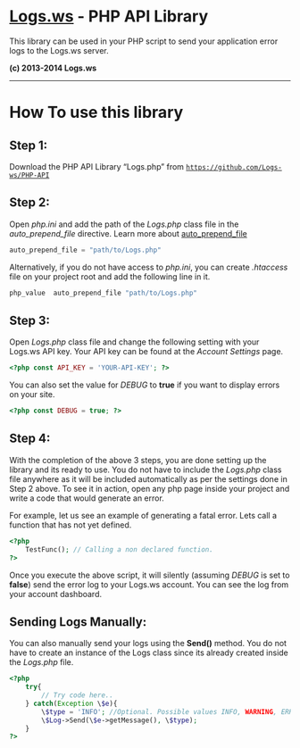 [Logs.ws](http://logs.ws/) - PHP API Library
==================================================

This library can be used in your PHP script to send your application error logs to the Logs.ws server.

**(c) 2013-2014 Logs.ws**

<hr>

# How To use this library #

## Step 1: ##
Download the PHP API Library “Logs.php” from 
<code>https://github.com/Logs-ws/PHP-API</code>

## Step 2: ##
Open _php.ini_ and add the path of the _Logs.php_ class file in the _auto_prepend_file_ directive.
Learn more about [auto_prepend_file](http://docs.php.net/manual/en/ini.core.php#ini.auto-prepend-file)
```php
auto_prepend_file = "path/to/Logs.php"
```

Alternatively, if you do not have access to _php.ini_, you can create _.htaccess_ file on your project root and add the following line in it.
```php
php_value  auto_prepend_file "path/to/Logs.php"
```


## Step 3: ##
Open _Logs.php_ class file and change the following setting with your Logs.ws API key. Your API key can be found at the _Account Settings_ page.
```php
<?php const API_KEY = 'YOUR-API-KEY'; ?>
```

You can also set the value for _DEBUG_ to **true** if you want to display errors on your site.
```php
<?php const DEBUG = true; ?>
```

## Step 4: ##
With the completion of the above 3 steps, you are done setting up the library and its ready to use. You do not have to include the _Logs.php_ class file anywhere as it will be included automatically as per the settings done in Step 2 above. To see it in action, open any php page inside your project and write a code that would generate an error. 

For example, let us see an example of generating a fatal error. Lets call a function that has not yet defined.

```php
<?php 
	TestFunc(); // Calling a non declared function. 
?>
```

Once you execute the above script, it will silently (assuming _DEBUG_ is set to **false**) send the error log to your Logs.ws account. You can see the log from your account dashboard.

## Sending Logs Manually: ##

You can also manually send your logs using the **Send()** method. You do not have to create an instance of the Logs class since its already created inside the _Logs.php_ file.

```php
<?php 
    try{
        // Try code here..
    } catch(Exception \$e){
        \$type = 'INFO'; //Optional. Possible values INFO, WARNING, ERROR.
        \$Log->Send(\$e->getMessage(), \$type); 
    }
?>
```